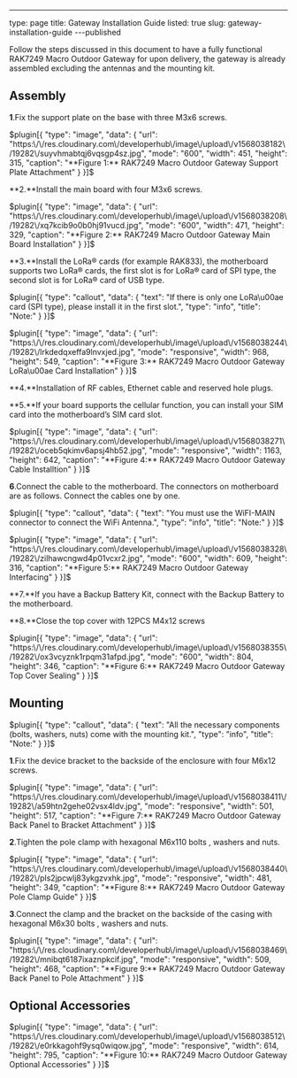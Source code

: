 ---
type: page
title: Gateway Installation Guide
listed: true
slug: gateway-installation-guide
---published

Follow the steps discussed in this document to have a fully functional RAK7249 Macro Outdoor Gateway for upon delivery, the gateway  is already assembled excluding the antennas and the mounting kit. 

## Assembly

**1**.Fix the support plate on the base with three M3x6 screws.

$plugin[{
    "type": "image",
    "data": {
        "url": "https:\/\/res.cloudinary.com\/developerhub\/image\/upload\/v1568038182\/19282\/suyvhmabtqj6vqsgp4sz.jpg",
        "mode": "600",
        "width": 451,
        "height": 315,
        "caption": "**Figure 1:** RAK7249 Macro Outdoor Gateway Support Plate Attachment"
    }
}]$

**2.**Install the main board with four M3x6 screws.

$plugin[{
    "type": "image",
    "data": {
        "url": "https:\/\/res.cloudinary.com\/developerhub\/image\/upload\/v1568038208\/19282\/xq7kcib9o0b0hj91vucd.jpg",
        "mode": "600",
        "width": 471,
        "height": 329,
        "caption": "**Figure 2:** RAK7249 Macro Outdoor Gateway Main Board Installation"
    }
}]$

**3.**Install the LoRa® cards (for example RAK833), the motherboard supports two LoRa® cards, the first slot is for LoRa® card of SPI type, the second slot is for LoRa® card of USB type.

$plugin[{
    "type": "callout",
    "data": {
        "text": "If there is only one LoRa\u00ae card (SPI type), please install it in the first slot.",
        "type": "info",
        "title": "Note:"
    }
}]$

$plugin[{
    "type": "image",
    "data": {
        "url": "https:\/\/res.cloudinary.com\/developerhub\/image\/upload\/v1568038244\/19282\/lrkdedqxeffa9lnvxjed.jpg",
        "mode": "responsive",
        "width": 968,
        "height": 549,
        "caption": "**Figure 3:** RAK7249 Macro Outdoor Gateway LoRa\u00ae Card Installation"
    }
}]$

**4.**Installation of RF cables, Ethernet cable and reserved hole plugs.

**5.**If your board supports the cellular function, you can install your SIM card into the motherboard’s SIM card slot.

$plugin[{
    "type": "image",
    "data": {
        "url": "https:\/\/res.cloudinary.com\/developerhub\/image\/upload\/v1568038271\/19282\/oceb5qkimv6apsj4hb52.jpg",
        "mode": "responsive",
        "width": 1163,
        "height": 642,
        "caption": "**Figure 4:** RAK7249 Macro Outdoor Gateway Cable Installtion"
    }
}]$

**6**.Connect the cable to the motherboard. The connectors on motherboard are as follows. Connect the cables one by one.

$plugin[{
    "type": "callout",
    "data": {
        "text": "You must use the WiFI-MAIN connector to connect the WiFi Antenna.",
        "type": "info",
        "title": "Note:"
    }
}]$

$plugin[{
    "type": "image",
    "data": {
        "url": "https:\/\/res.cloudinary.com\/developerhub\/image\/upload\/v1568038328\/19282\/zilhawcngwd4p01vcxr2.jpg",
        "mode": "600",
        "width": 609,
        "height": 316,
        "caption": "**Figure 5:** RAK7249 Macro Outdoor Gateway Interfacing"
    }
}]$

**7.**If you have a Backup Battery Kit, connect with the Backup Battery to the motherboard.

**8.**Close the top cover with 12PCS M4x12 screws

$plugin[{
    "type": "image",
    "data": {
        "url": "https:\/\/res.cloudinary.com\/developerhub\/image\/upload\/v1568038355\/19282\/ox3vcyznk1rpqm31afpd.jpg",
        "mode": "600",
        "width": 804,
        "height": 346,
        "caption": "**Figure 6:** RAK7249 Macro Outdoor Gateway Top Cover Sealing"
    }
}]$

## Mounting

$plugin[{
    "type": "callout",
    "data": {
        "text": "All the necessary components (bolts, washers, nuts) come with the mounting kit.",
        "type": "info",
        "title": "Note:"
    }
}]$

**1**.Fix the device bracket to the backside of the enclosure with four M6x12 screws.

$plugin[{
    "type": "image",
    "data": {
        "url": "https:\/\/res.cloudinary.com\/developerhub\/image\/upload\/v1568038411\/19282\/a59htn2gehe02vsx4ldv.jpg",
        "mode": "responsive",
        "width": 501,
        "height": 517,
        "caption": "**Figure 7:** RAK7249 Macro Outdoor Gateway Back Panel to Bracket Attachment"
    }
}]$

**2**.Tighten the pole clamp with hexagonal M6x110 bolts , washers and nuts.

$plugin[{
    "type": "image",
    "data": {
        "url": "https:\/\/res.cloudinary.com\/developerhub\/image\/upload\/v1568038440\/19282\/pls2jpcwlj83ykgzvxhk.jpg",
        "mode": "responsive",
        "width": 481,
        "height": 349,
        "caption": "**Figure 8:** RAK7249 Macro Outdoor Gateway Pole Clamp Guide"
    }
}]$

**3**.Connect the clamp and the bracket on the backside of the casing with hexagonal M6x30 bolts , washers and nuts.

$plugin[{
    "type": "image",
    "data": {
        "url": "https:\/\/res.cloudinary.com\/developerhub\/image\/upload\/v1568038469\/19282\/mnibqt6187ixaznpkcif.jpg",
        "mode": "responsive",
        "width": 509,
        "height": 468,
        "caption": "**Figure 9:** RAK7249 Macro Outdoor Gateway Back Panel to Pole Attachment"
    }
}]$

## Optional Accessories

$plugin[{
    "type": "image",
    "data": {
        "url": "https:\/\/res.cloudinary.com\/developerhub\/image\/upload\/v1568038512\/19282\/e0rkkagohf9ysq0wiqow.jpg",
        "mode": "responsive",
        "width": 614,
        "height": 795,
        "caption": "**Figure 10:** RAK7249 Macro Outdoor Gateway Optional Accessories"
    }
}]$

